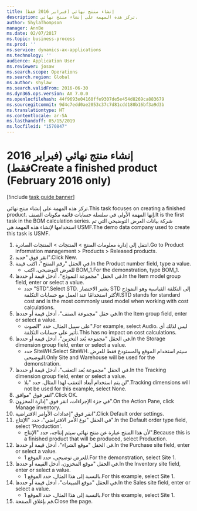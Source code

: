 ```yaml
---
title: إنشاء منتج نهائي (فبراير 2016 فقط)
description: تركز هذه المهمة على إنشاء منتج نهائي.
author: ShylaThompson
manager: AnnBe
ms.date: 02/07/2017
ms.topic: business-process
ms.prod: ''
ms.service: dynamics-ax-applications
ms.technology: ''
audience: Application User
ms.reviewer: josaw
ms.search.scope: Operations
ms.search.region: Global
ms.author: shylaw
ms.search.validFrom: 2016-06-30
ms.dyn365.ops.version: AX 7.0.0
ms.openlocfilehash: 44f9693e04160ffe9307de5e454d8269ca883679
ms.sourcegitcommit: 9d4c7edd0ae2053c37c7d81cdd180b16bf3a9d3b
ms.translationtype: HT
ms.contentlocale: ar-SA
ms.lasthandoff: 05/15/2019
ms.locfileid: "1570847"
---
```

# <a name="create-a-finished-product-february-2016-only"></a><span data-ttu-id="ff784-103">إنشاء منتج نهائي (فبراير 2016 فقط)</span><span class="sxs-lookup"><span data-stu-id="ff784-103">Create a finished product (February 2016 only)</span></span>

[!include [task guide banner](../../includes/task-guide-banner.md)]

<span data-ttu-id="ff784-104">تركز هذه المهمة على إنشاء منتج نهائي.</span><span class="sxs-lookup"><span data-stu-id="ff784-104">This task focuses on creating a finished product.</span></span> <span data-ttu-id="ff784-105">إنها المهمة الأولى في سلسلة حسابات قائمة مكونات الصنف.</span><span class="sxs-lookup"><span data-stu-id="ff784-105">It is the first task in the BOM calculation series.</span></span> <span data-ttu-id="ff784-106">شركة بيانات العرض التوضيحي التي تم استخدامها لإنشاء هذه المهمة هي USMF.‬</span><span class="sxs-lookup"><span data-stu-id="ff784-106">The demo data company used to create this task is USMF.</span></span>

1. <span data-ttu-id="ff784-107">انتقل إلى إدارة معلومات المنتج > المنتجات > المنتجات الصادرة.</span><span class="sxs-lookup"><span data-stu-id="ff784-107">Go to Product information management > Products > Released products.</span></span>
2. <span data-ttu-id="ff784-108">انقر فوق "جديد".</span><span class="sxs-lookup"><span data-stu-id="ff784-108">Click New.</span></span>
3. <span data-ttu-id="ff784-109">في الحقل "رقم المنتج"، اكتب قيمة.</span><span class="sxs-lookup"><span data-stu-id="ff784-109">In the Product number field, type a value.</span></span>
    * <span data-ttu-id="ff784-110">للعرض التوضيحي، اكتب BOM_1.</span><span class="sxs-lookup"><span data-stu-id="ff784-110">For the demonstration, type BOM_1.</span></span>  
4. <span data-ttu-id="ff784-111">في الحقل "مجموعة النموذج"، أدخل قيمة أو حددها.</span><span class="sxs-lookup"><span data-stu-id="ff784-111">In the Item model group field, enter or select a value.</span></span>
    * <span data-ttu-id="ff784-112">حدد "STD".</span><span class="sxs-lookup"><span data-stu-id="ff784-112">Select STD.</span></span> <span data-ttu-id="ff784-113">يشير الاختصار STD إلى التكلفة القياسية وهو النموذج الأكثر استخدامًا عند العمل مع حسابات التكلفة.</span><span class="sxs-lookup"><span data-stu-id="ff784-113">STD stands for standard cost and is the most commonly used model when working with cost calculations.</span></span>  
5. <span data-ttu-id="ff784-114">في حقل "مجموعة الصنف"، أدخل قيمة أو حددها.</span><span class="sxs-lookup"><span data-stu-id="ff784-114">In the Item group field, enter or select a value.</span></span>
    * <span data-ttu-id="ff784-115">على سبيل المثال، حدد "الصوت".</span><span class="sxs-lookup"><span data-stu-id="ff784-115">For example, select Audio.</span></span> <span data-ttu-id="ff784-116">ليس لذلك أي تأثير على حسابات التكلفة.</span><span class="sxs-lookup"><span data-stu-id="ff784-116">This has no impact on cost calculations.</span></span>  
6. <span data-ttu-id="ff784-117">في الحقل "مجموعة بُعد التخزين"، أدخل قيمة أو حددها.</span><span class="sxs-lookup"><span data-stu-id="ff784-117">In the Storage dimension group field, enter or select a value.</span></span>
    * <span data-ttu-id="ff784-118">حدد SiteWH.</span><span class="sxs-lookup"><span data-stu-id="ff784-118">Select SiteWH.</span></span> <span data-ttu-id="ff784-119">سيتم استخدام الموقع والمستودع فقط للعرض التوضيحي.</span><span class="sxs-lookup"><span data-stu-id="ff784-119">Only Site and Warehouse will be used for the demonstration.</span></span>  
7. <span data-ttu-id="ff784-120">في الحقل "مجموعة بُعد التعقب"، أدخل قيمة أو حددها.</span><span class="sxs-lookup"><span data-stu-id="ff784-120">In the Tracking dimension group field, enter or select a value.</span></span>
    * <span data-ttu-id="ff784-121">لن يتم استخدام أبعاد التعقب لهذا المثال، حدد "بلا".</span><span class="sxs-lookup"><span data-stu-id="ff784-121">Tracking dimensions will not be used for this example, select None.</span></span>  
8. <span data-ttu-id="ff784-122">انقر فوق "موافق".</span><span class="sxs-lookup"><span data-stu-id="ff784-122">Click OK.</span></span>
9. <span data-ttu-id="ff784-123">في جزء الإجراءات‬، انقر فوق "إدارة المخزون".</span><span class="sxs-lookup"><span data-stu-id="ff784-123">On the Action Pane, click Manage inventory.</span></span>
10. <span data-ttu-id="ff784-124">انقر فوق "إعدادات الأوامر الافتراضية".</span><span class="sxs-lookup"><span data-stu-id="ff784-124">Click Default order settings.</span></span>
11. <span data-ttu-id="ff784-125">في الحقل "نوع الأمر الافتراضي"، حدد "الإنتاج".</span><span class="sxs-lookup"><span data-stu-id="ff784-125">In the Default order type field, select 'Production'.</span></span>
    * <span data-ttu-id="ff784-126">لأن هذا المنتج عبارة عن منتج نهائي سيتم إنتاجه، حدد "الإنتاج".</span><span class="sxs-lookup"><span data-stu-id="ff784-126">Because this is a finished product that will be produced, select Production.</span></span>  
12. <span data-ttu-id="ff784-127">في الحقل "موقع الشراء"، أدخل قيمة أو حددها.</span><span class="sxs-lookup"><span data-stu-id="ff784-127">In the Purchase site field, enter or select a value.</span></span>
    * <span data-ttu-id="ff784-128">للعرض توضيحي، حدد الموقع 1.</span><span class="sxs-lookup"><span data-stu-id="ff784-128">For the demonstration, select Site 1.</span></span>  
13. <span data-ttu-id="ff784-129">في الحقل "موقع المخزون، أدخل القيمة أو حددها.</span><span class="sxs-lookup"><span data-stu-id="ff784-129">In the Inventory site field, enter or select a value.</span></span>
    * <span data-ttu-id="ff784-130">بالنسبة إلى هذا المثال، حدد الموقع 1.</span><span class="sxs-lookup"><span data-stu-id="ff784-130">For this example, select Site 1.</span></span>  
14. <span data-ttu-id="ff784-131">في الحقل "موقع المبيعات"، أدخل قيمة أو حددها.</span><span class="sxs-lookup"><span data-stu-id="ff784-131">In the Sales site field, enter or select a value.</span></span>
    * <span data-ttu-id="ff784-132">بالنسبة إلى هذا المثال، حدد الموقع 1.</span><span class="sxs-lookup"><span data-stu-id="ff784-132">For this example, select Site 1.</span></span>  
15. <span data-ttu-id="ff784-133">قم بإغلاق الصفحة.</span><span class="sxs-lookup"><span data-stu-id="ff784-133">Close the page.</span></span>

